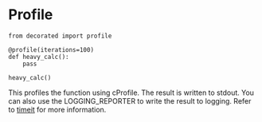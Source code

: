 # Profile

	from decorated import profile
	
	@profile(iterations=100)
	def heavy_calc():
	    pass
	
	heavy_calc()
	
This profiles the function using cProfile.
The result is written to stdout.
You can also use the LOGGING_REPORTER to write the result to logging.
Refer to [timeit](timeit.md) for more information.
